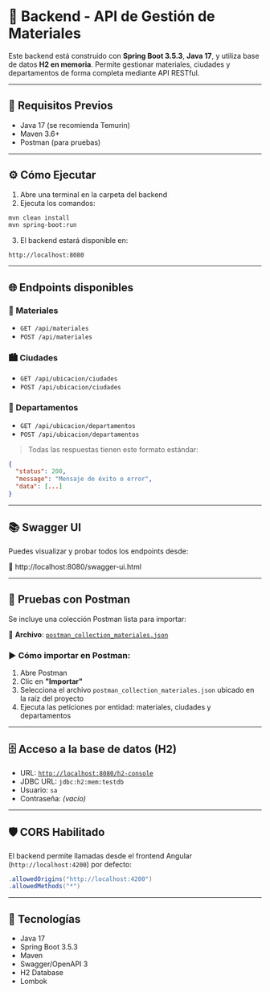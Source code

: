 # 🧠 Backend - API de Gestión de Materiales

Este backend está construido con **Spring Boot 3.5.3**, **Java 17**, y utiliza base de datos **H2 en memoria**. Permite gestionar materiales, ciudades y departamentos de forma completa mediante API RESTful.

---

## 🚀 Requisitos Previos

- Java 17 (se recomienda Temurin)
- Maven 3.6+
- Postman (para pruebas)

---

## ⚙️ Cómo Ejecutar

1. Abre una terminal en la carpeta del backend
2. Ejecuta los comandos:

```bash
mvn clean install
mvn spring-boot:run
```

3. El backend estará disponible en:

```
http://localhost:8080
```

---

## 🌐 Endpoints disponibles

### 🧱 Materiales

- `GET /api/materiales`
- `POST /api/materiales`

### 🏙️ Ciudades

- `GET /api/ubicacion/ciudades`
- `POST /api/ubicacion/ciudades`

### 📍 Departamentos

- `GET /api/ubicacion/departamentos`
- `POST /api/ubicacion/departamentos`

> Todas las respuestas tienen este formato estándar:

```json
{
  "status": 200,
  "message": "Mensaje de éxito o error",
  "data": [...]
}
```

---

## 📚 Swagger UI

Puedes visualizar y probar todos los endpoints desde:

📄 http://localhost:8080/swagger-ui.html

---

## 🧪 Pruebas con Postman

Se incluye una colección Postman lista para importar:

📄 **Archivo**: [`postman_collection_materiales.json`](./Materiales%20API.postman_collection.json)

### ▶️ Cómo importar en Postman:

1. Abre Postman
2. Clic en **"Importar"**
3. Selecciona el archivo `postman_collection_materiales.json` ubicado en la raíz del proyecto
4. Ejecuta las peticiones por entidad: materiales, ciudades y departamentos

---

## 🗄️ Acceso a la base de datos (H2)

- URL: [`http://localhost:8080/h2-console`](http://localhost:8080/h2-console)
- JDBC URL: `jdbc:h2:mem:testdb`
- Usuario: `sa`
- Contraseña: _(vacío)_

---

## 🛡️ CORS Habilitado

El backend permite llamadas desde el frontend Angular (`http://localhost:4200`) por defecto:

```java
.allowedOrigins("http://localhost:4200")
.allowedMethods("*")
```

---

## 🧩 Tecnologías

- Java 17
- Spring Boot 3.5.3
- Maven
- Swagger/OpenAPI 3
- H2 Database
- Lombok

